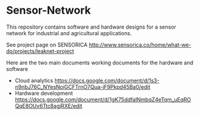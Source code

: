 # Sensor-Network
This repository contains software and hardware designs for a sensor network for industrial and agricultural applications. 

See project page on SENSORICA http://www.sensorica.co/home/what-we-do/projects/leaknet-project

Here are the two main documents working documents for the hardware and software

* Cloud analytics https://docs.google.com/document/d/1s3-n9nbJ76C_NYesNoiGCFTrnO7Qua-jF9Pkpd45Ba0/edit    
* Hardware development https://docs.google.com/document/d/1gK75ddfalNmbqZ4eTqm_uEqROQqE8OUv6Ttc8agjRXE/edit 
